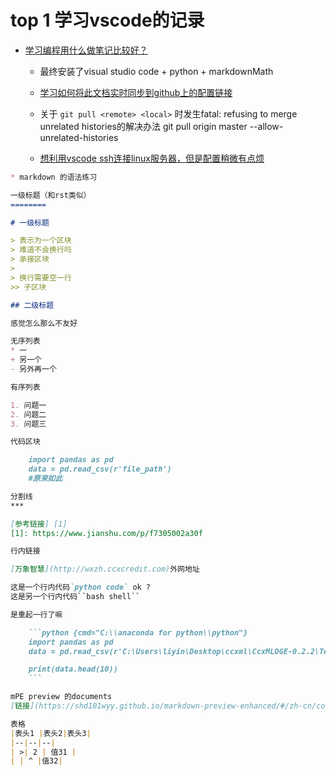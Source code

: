 # top 1 学习vscode的记录

* [学习编程用什么做笔记比较好？](https://www.zhihu.com/question/21438053)

  * 最终安装了visual studio code + python + markdownMath

  * [学习如何将此文档实时同步到github上的配置链接](https://blog.csdn.net/jjf09/article/details/76100665)
  * 关于 ``git pull <remote> <local>`` 时发生fatal: refusing to merge unrelated histories的解决办法
  git pull origin master --allow-unrelated-histories

  * [想利用vscode ssh连接linux服务器，但是配置稍微有点烦](https://www.cnblogs.com/learn21cn/p/6189023.html)

``` markdown
* markdown 的语法练习

一级标题（和rst类似）
========

# 一级标题

> 表示为一个区块
> 难道不会换行吗
> 承接区块
>
> 换行需要空一行
>> 子区块

## 二级标题

感觉怎么那么不友好

无序列表
* 一
+ 另一个
- 另外再一个

有序列表

1. 问题一
2. 问题二
3. 问题三

代码区块

    import pandas as pd
    data = pd.read_csv(r'file_path')
    #原来如此

分割线
***

[参考链接] [1]
[1]: https://www.jianshu.com/p/f7305002a30f

行内链接

[万象智慧](http://wxzh.ccxcredit.com)外网地址

这是一个行内代码`python code` ok ?
这是另一个行内代码``bash shell``

是重起一行了嘛

    ```python {cmd="C:\\anaconda for python\\python"}
    import pandas as pd
    data = pd.read_csv(r'C:\Users\liyin\Desktop\ccxml\CcxMLOGE-0.2.2\TestUnit\Bugkun.csv')

    print(data.head(10))
    ```

mPE preview 的documents
[链接](https://shd101wyy.github.io/markdown-preview-enhanced/#/zh-cn/code-chunk)

表格
|表头1 |表头2|表头3|
|--|--|--|
| >| 2 | 值31 |
| | ^ |值32|
```